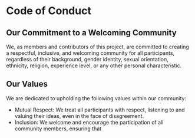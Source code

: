 # Code of Conduct

## Our Commitment to a Welcoming Community

We, as members and contributors of this project, are committed to creating a respectful, inclusive, and welcoming community for all participants, regardless of their background, gender identity, sexual orientation, ethnicity, religion, experience level, or any other personal characteristic.

## Our Values

We are dedicated to upholding the following values within our community:

- Mutual Respect: We treat all participants with respect, listening to and valuing their ideas, even in the face of disagreement.
- Inclusion: We welcome and encourage the participation of all community members, ensuring that

